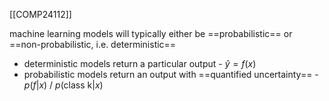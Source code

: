 [[COMP24112]]

machine learning models will typically either be ==probabilistic== or ==non-probabilistic, i.e. deterministic==

- deterministic models return a particular output - $\hat{y} = f(x)$
- probabilistic models return an output with ==quantified uncertainty== - $p(f|x)$ / $p(\textrm{class k}|x)$
